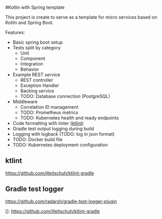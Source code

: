 #Kotlin with Spring template

This project is create to serve as a template for micro services based on Kotlin and Spring Boot.

Features:
 * Basic spring boot setup
 * Tests split by category
   * Unit
   * Component
   * Integration
   * Behavior
 * Example REST service
    * REST controller
    * Exception Handler
    * Backing service
    * TODO: Database connection (PostgreSQL)
 * Middleware
    * Correlation ID management
    * TODO: Prometheus metrics
    * TODO: Kubernetes health and ready endpoints
 * Code formatting with linter ([ktlint](https://github.com/jlleitschuh/ktlint-gradle))  
 * Gradle test output logging during build
 * Logging with logback (TODO: log in json format)
 * TODO: Docker build file
 * TODO: Kubernetes deployment configuration
   

## ktlint 
https://github.com/jlleitschuh/ktlint-gradle

## Gradle test logger
https://github.com/radarsh/gradle-test-logger-plugin

[]: https://github.com/jlleitschuh/ktlint-gradle